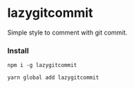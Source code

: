# lazygitcommit

Simple style to comment with git commit.


### Install

`npm i -g lazygitcommit` 

`yarn global add lazygitcommit`
